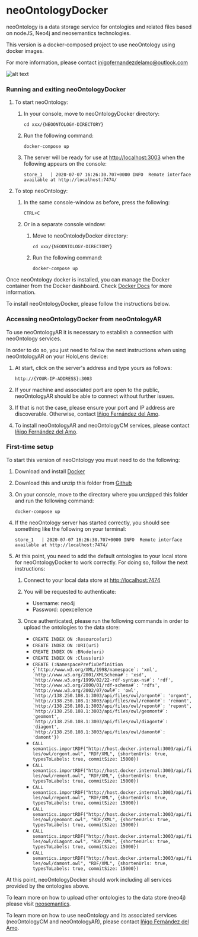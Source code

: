 # neoOntologyDocker

neoOntology is a data storage service for ontologies and related files based on nodeJS, Neo4j and neosemantics technologies.

This version is a docker-composed project to use neoOntology using docker images.

For more information, please contact inigofernandezdelamo@outlook.com

![alt text](https://github.com/InigoGregorio/neoOntologyDocker/blob/master/assets/files/png/Logo-neoOntologyDocker.png)

### Running and exiting neoOntologyDocker

1. To start neoOntology:

    1. In your console, move to neoOntologyDocker directory:
    
        ``cd xxx/{NEOONTOLOGY-DIRECTORY}``
        
    2. Run the following command:
    
        ``docker-compose up``
        
    3. The server will be ready for use at [http://localhost:3003](http://localhost:3003) when the following appears on the console:
        
        ``store_1   | 2020-07-07 16:26:30.707+0000 INFO  Remote interface available at http://localhost:7474/``

 2. To stop neoOntology:
 
    1. In the same console-window as before, press the following:
        
        ``CTRL+C``
        
    2. Or in a separate console window:
    
        1. Move to neoOntolodyDocker directory:
        
            ``cd xxx/{NEOONTOLOGY-DIRECTORY}``
            
        2. Run the following command:
        
            ``docker-compose up``
            
 Once neoOntology docker is installed, you can manage the Docker container from the Docker dashboard.
 Check [Docker Docs](https://docs.docker.com/desktop/dashboard/) for more information.
    
To install neoOntologyDocker, please follow the instructions below.

### Accessing neoOntologyDocker from neoOntologyAR

To use neoOntologyAR it is necessary to establish a connection with neoOntology services.

In order to do so, you just need to follow the next instructions when using neoOntologyAR on your HoloLens device:

1. At start, click on the server's address and type yours as follows:

    ``http://{YOUR-IP-ADDRESS}:3003``
    
2. If your machine and associated port are open to the public, neoOntologyAR should be able to connect without further issues.

3. If that is not the case, please ensure your port and IP address are discoverable. Otherwise, contact [Iñigo Fernández del Amo](mailto:inigofernandezdelamo@outlook.com).

4. To install neoOntologyAR and neoOntologyCM services, please contact [Iñigo Fernández del Amo](mailto:inigofernandezdelamo@outlook.com).

### First-time setup

To start this version of neoOntology you must need to do the following:

1. Download and install [Docker](https://docs.docker.com/desktop/)

2. Download this and unzip this folder from [Github](https://github.com/InigoGregorio/neoOntologyDocker.git)

3. On your console, move to the directory where you unzipped this folder and run the following command: 

    ``docker-compose up``
    
4. If the neoOntology server has started correctly, you should see something like the following on your terminal: 

    ``store_1   | 2020-07-07 16:26:30.707+0000 INFO  Remote interface available at http://localhost:7474/``

5. At this point, you need to add the default ontologies to your local store for neoOntologyDocker to work correctly. For doing so, follow the next instructions:

    1. Connect to your local data store at [http://localhost:7474](http://localhost:7474)
    
    2. You will be requested to authenticate:
    
        * Username: neo4j
        * Password: opexcellence
    
    3. Once authenticated, please run the following commands in order to upload the ontologies to the data store:
    
        * ``CREATE INDEX ON :Resource(uri)``
        * ``CREATE INDEX ON :URI(uri)``
        * ``CREATE INDEX ON :BNode(uri)``
        * ``CREATE INDEX ON :Class(uri)``
        * ``CREATE (:NamespacePrefixDefinition {`http://www.w3.org/XML/1998/namespace`: 'xml', `http://www.w3.org/2001/XMLSchema#`: 'xsd', `http://www.w3.org/1999/02/22-rdf-syntax-ns#`: 'rdf', `http://www.w3.org/2000/01/rdf-schema#`: 'rdfs', `http://www.w3.org/2002/07/owl#`: 'owl', `http://138.250.108.1:3003/api/files/owl/orgont#`: 'orgont', `http://138.250.108.1:3003/api/files/owl/remont#`: 'remont', `http://138.250.108.1:3003/api/files/owl/repont#`: 'repont', `http://138.250.108.1:3003/api/files/owl/geomont#`: 'geomont', `http://138.250.108.1:3003/api/files/owl/diagont#`: 'diagont', `http://138.250.108.1:3003/api/files/owl/damont#`: 'damont'})``
        * ``CALL semantics.importRDF("http://host.docker.internal:3003/api/files/owl/orgont.owl", "RDF/XML", {shortenUrls: true, typesToLabels: true, commitSize: 15000})``
        * ``CALL semantics.importRDF("http://host.docker.internal:3003/api/files/owl/remont.owl", "RDF/XML", {shortenUrls: true, typesToLabels: true, commitSize: 15000})``
        * ``CALL semantics.importRDF("http://host.docker.internal:3003/api/files/owl/repont.owl", "RDF/XML", {shortenUrls: true, typesToLabels: true, commitSize: 15000})``
        * ``CALL semantics.importRDF("http://host.docker.internal:3003/api/files/owl/geomont.owl", "RDF/XML", {shortenUrls: true, typesToLabels: true, commitSize: 15000})``
        * ``CALL semantics.importRDF("http://host.docker.internal:3003/api/files/owl/diagont.owl", "RDF/XML", {shortenUrls: true, typesToLabels: true, commitSize: 15000})``
        * ``CALL semantics.importRDF("http://host.docker.internal:3003/api/files/owl/damont.owl", "RDF/XML", {shortenUrls: true, typesToLabels: true, commitSize: 15000})``

At this point, neoOntologyDocker should work including all services provided by the ontologies above.

To learn more on how to upload other ontologies to the data store (neo4j) please visit [neosemantics](https://github.com/neo4j-labs/neosemantics).

To learn more on how to use neoOntology and its associated services (neoOntologyCM and neoOntologyAR), please contact [Iñigo Fernández del Amo](mailto:inigofernandezdelamo@outlook.com).